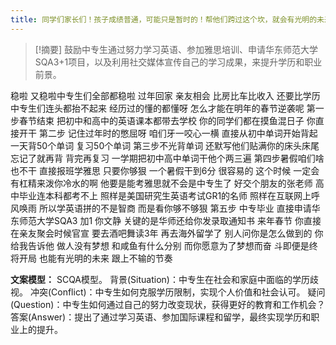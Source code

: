```yaml
---
title: 同学们家长们！孩子成绩普通，可能只是暂时的！帮他们跨过这个坎，就会有光明的未来！教育 
---
```

 > [!摘要]
鼓励中专生通过努力学习英语、参加雅思培训、申请华东师范大学SQA3+1项目，以及利用社交媒体宣传自己的学习成果，来提升学历和职业前景。

稳啦
又稳啦中专生们全部都稳啦
过年回家
亲友相会
比房比车比收入
还要比学历
中专生们连头都抬不起来
经历过的懂的都懂呀
怎么才能在明年的春节逆袭呢
第一步春节结束
把初中和高中的英语课本都带去学校
你的同学们都在摸鱼混日子
你直接开干
第二步
记住过年时的憋屈呀
咱们牙一咬心一横
直接从初中单词开始背起
一天背50个单词
复习50个单词
第三步不光背单词
还默写他们贴满你的床头床尾
忘记了就再背
背完再复习
一学期把初中高中单词干他个两三遍
第四步暑假咱们啥也不干
直接报班学雅思
只要你够狠
一个暑假干到6分
很容易的
这个时候
一定会有杠精来泼你冷水的啊
他要是能考雅思就不会是中专生了
好交个朋友的张老师
高中毕业连本科都考不上
照样是美国研究生英语考试GR1的名师
照样在互联网上呼风唤雨
所以学英语拼的不是智商
而是看你够不够狠
第五步
中专毕业
直接申请华东师范大学SQA3 加1
你文静
关键的是华师还给你发录取通知书
来年春节
你直接在亲友聚会时候官宣
要去酒吧舞读3年
再去海外留学了
别人问你是怎么做到的
你给我告诉他
做人没有梦想
和咸鱼有什么分别
而你愿意为了梦想而奋
斗即便是终将开局
也能有光明的未来
跟上不输的节奏

**文案模型：**
SCQA模型。
背景(Situation)：中专生在社会和家庭中面临的学历歧视。
冲突(Conflict)：中专生如何克服学历限制，实现个人价值和社会认可。
疑问(Question)：中专生如何通过自己的努力改变现状，获得更好的教育和工作机会？
答案(Answer)：提出了通过学习英语、参加国际课程和留学，最终实现学历和职业上的提升。
